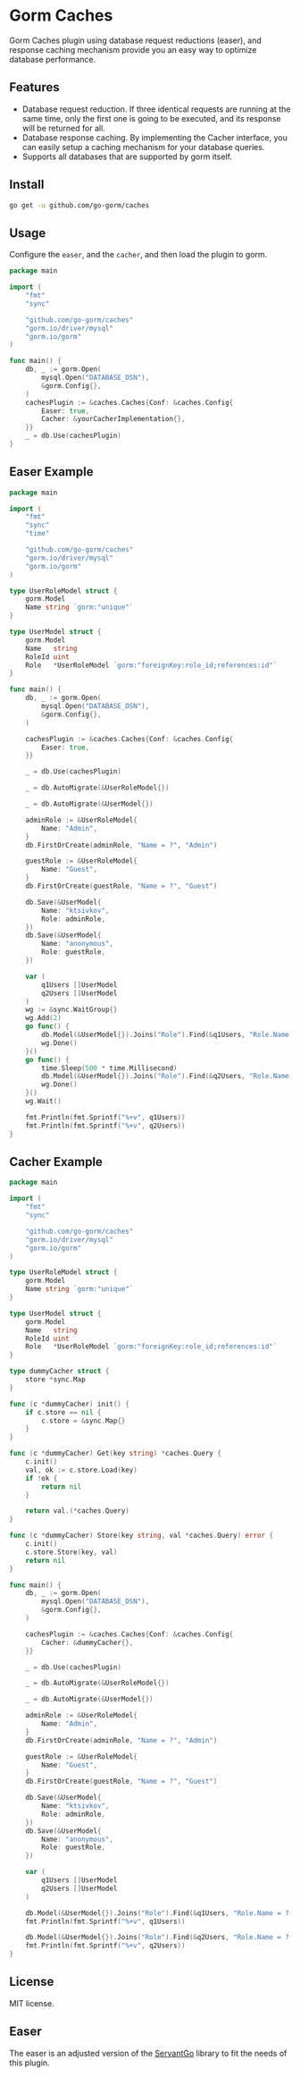 # Gorm Caches

Gorm Caches plugin using database request reductions (easer), and response caching mechanism provide you an easy way to optimize database performance.

## Features

- Database request reduction. If three identical requests are running at the same time, only the first one is going to be executed, and its response will be returned for all.
- Database response caching. By implementing the Cacher interface, you can easily setup a caching mechanism for your database queries.
- Supports all databases that are supported by gorm itself.

## Install

```bash
go get -u github.com/go-gorm/caches
```

## Usage

Configure the `easer`, and the `cacher`, and then load the plugin to gorm.

```go
package main

import (
	"fmt"
	"sync"

	"github.com/go-gorm/caches"
	"gorm.io/driver/mysql"
	"gorm.io/gorm"
)

func main() {
	db, _ := gorm.Open(
		mysql.Open("DATABASE_DSN"),
		&gorm.Config{},
	)
	cachesPlugin := &caches.Caches{Conf: &caches.Config{
		Easer: true,
		Cacher: &yourCacherImplementation{},
	}}
	_ = db.Use(cachesPlugin)
}
```

## Easer Example

```go
package main

import (
	"fmt"
	"sync"
	"time"

	"github.com/go-gorm/caches"
	"gorm.io/driver/mysql"
	"gorm.io/gorm"
)

type UserRoleModel struct {
	gorm.Model
	Name string `gorm:"unique"`
}

type UserModel struct {
	gorm.Model
	Name   string
	RoleId uint
	Role   *UserRoleModel `gorm:"foreignKey:role_id;references:id"`
}

func main() {
	db, _ := gorm.Open(
		mysql.Open("DATABASE_DSN"),
		&gorm.Config{},
	)

	cachesPlugin := &caches.Caches{Conf: &caches.Config{
		Easer: true,
	}}

	_ = db.Use(cachesPlugin)

	_ = db.AutoMigrate(&UserRoleModel{})

	_ = db.AutoMigrate(&UserModel{})

	adminRole := &UserRoleModel{
		Name: "Admin",
	}
	db.FirstOrCreate(adminRole, "Name = ?", "Admin")

	guestRole := &UserRoleModel{
		Name: "Guest",
	}
	db.FirstOrCreate(guestRole, "Name = ?", "Guest")

	db.Save(&UserModel{
		Name: "ktsivkov",
		Role: adminRole,
	})
	db.Save(&UserModel{
		Name: "anonymous",
		Role: guestRole,
	})

	var (
		q1Users []UserModel
		q2Users []UserModel
	)
	wg := &sync.WaitGroup{}
	wg.Add(2)
	go func() {
		db.Model(&UserModel{}).Joins("Role").Find(&q1Users, "Role.Name = ? AND Sleep(1) = false", "Admin")
		wg.Done()
	}()
	go func() {
		time.Sleep(500 * time.Millisecond)
		db.Model(&UserModel{}).Joins("Role").Find(&q2Users, "Role.Name = ? AND Sleep(1) = false", "Admin")
		wg.Done()
	}()
	wg.Wait()

	fmt.Println(fmt.Sprintf("%+v", q1Users))
	fmt.Println(fmt.Sprintf("%+v", q2Users))
}
```

## Cacher Example

```go
package main

import (
	"fmt"
	"sync"

	"github.com/go-gorm/caches"
	"gorm.io/driver/mysql"
	"gorm.io/gorm"
)

type UserRoleModel struct {
	gorm.Model
	Name string `gorm:"unique"`
}

type UserModel struct {
	gorm.Model
	Name   string
	RoleId uint
	Role   *UserRoleModel `gorm:"foreignKey:role_id;references:id"`
}

type dummyCacher struct {
	store *sync.Map
}

func (c *dummyCacher) init() {
	if c.store == nil {
		c.store = &sync.Map{}
	}
}

func (c *dummyCacher) Get(key string) *caches.Query {
	c.init()
	val, ok := c.store.Load(key)
	if !ok {
		return nil
	}

	return val.(*caches.Query)
}

func (c *dummyCacher) Store(key string, val *caches.Query) error {
	c.init()
	c.store.Store(key, val)
	return nil
}

func main() {
	db, _ := gorm.Open(
		mysql.Open("DATABASE_DSN"),
		&gorm.Config{},
	)

	cachesPlugin := &caches.Caches{Conf: &caches.Config{
		Cacher: &dummyCacher{},
	}}

	_ = db.Use(cachesPlugin)

	_ = db.AutoMigrate(&UserRoleModel{})

	_ = db.AutoMigrate(&UserModel{})

	adminRole := &UserRoleModel{
		Name: "Admin",
	}
	db.FirstOrCreate(adminRole, "Name = ?", "Admin")

	guestRole := &UserRoleModel{
		Name: "Guest",
	}
	db.FirstOrCreate(guestRole, "Name = ?", "Guest")

	db.Save(&UserModel{
		Name: "ktsivkov",
		Role: adminRole,
	})
	db.Save(&UserModel{
		Name: "anonymous",
		Role: guestRole,
	})

	var (
		q1Users []UserModel
		q2Users []UserModel
	)

	db.Model(&UserModel{}).Joins("Role").Find(&q1Users, "Role.Name = ? AND Sleep(1) = false", "Admin")
	fmt.Println(fmt.Sprintf("%+v", q1Users))

	db.Model(&UserModel{}).Joins("Role").Find(&q2Users, "Role.Name = ? AND Sleep(1) = false", "Admin")
	fmt.Println(fmt.Sprintf("%+v", q2Users))
}
```

## License

MIT license.

## Easer
The easer is an adjusted version of the [ServantGo](https://github.com/ktsivkov/servantgo) library to fit the needs of this plugin.
